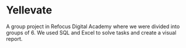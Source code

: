 # Yellevate
A group project in Refocus Digital Academy where we were divided into groups of 6. We used SQL and Excel to solve tasks and create a visual report.
